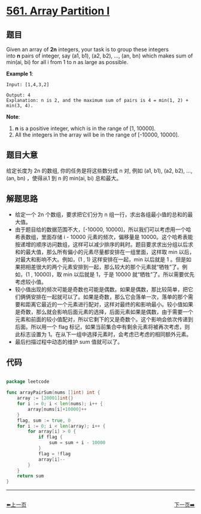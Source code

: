 # [561. Array Partition I](https://leetcode.com/problems/array-partition-i/)


## 题目

Given an array of **2n** integers, your task is to group these integers into **n** pairs of integer, say (a1, b1), (a2, b2), ..., (an, bn) which makes sum of min(ai, bi) for all i from 1 to n as large as possible.

**Example 1**:

```
Input: [1,4,3,2]

Output: 4
Explanation: n is 2, and the maximum sum of pairs is 4 = min(1, 2) + min(3, 4).
```

**Note**:

1. **n** is a positive integer, which is in the range of [1, 10000].
2. All the integers in the array will be in the range of [-10000, 10000].

## 题目大意

给定长度为 2n 的数组, 你的任务是将这些数分成 n 对, 例如 (a1, b1), (a2, b2), ..., (an, bn) ，使得从1 到 n 的 min(ai, bi) 总和最大。


## 解题思路

- 给定一个 2n 个数组，要求把它们分为 n 组一行，求出各组最小值的总和的最大值。
- 由于题目给的数据范围不大，[-10000, 10000]，所以我们可以考虑用一个哈希表数组，里面存储 i - 10000 元素的频次，偏移量是 10000。这个哈希表能按递增的顺序访问数组，这样可以减少排序的耗时。题目要求求出分组以后求和的最大值，那么所有偏小的元素尽量都安排在一组里面，这样取 min 以后，对最大和影响不大。例如，(1 , 1) 这样安排在一起，min 以后就是 1 。但是如果把相差很大的两个元素安排到一起，那么较大的那个元素就“牺牲”了。例如，(1 , 10000)，取 min 以后就是 1，于是 10000 就“牺牲”了。所以需要优先考虑较小值。
- 较小值出现的频次可能是奇数也可能是偶数。如果是偶数，那比较简单，把它们俩俩安排在一起就可以了。如果是奇数，那么它会落单一次，落单的那个需要和距离它最近的一个元素进行配对，这样对最终的和影响最小。较小值如果是奇数，那么就会影响后面元素的选择，后面元素如果是偶数，由于需要一个元素和前面的较小值配对，所以它剩下的又是奇数个。这个影响会依次传递到后面。所以用一个 flag 标记，如果当前集合中有剩余元素将被再次考虑，则此标志设置为 1。在从下一组中选择元素时，会考虑已考虑的相同额外元素。
- 最后扫描过程中动态的维护 sum 值就可以了。

## 代码

```go

package leetcode

func arrayPairSum(nums []int) int {
	array := [20001]int{}
	for i := 0; i < len(nums); i++ {
		array[nums[i]+10000]++
	}
	flag, sum := true, 0
	for i := 0; i < len(array); i++ {
		for array[i] > 0 {
			if flag {
				sum = sum + i - 10000
			}
			flag = !flag
			array[i]--
		}
	}
	return sum
}

```


----------------------------------------------
<div style="display: flex;justify-content: space-between;align-items: center;">
<p><a href="https://books.halfrost.com/leetcode/ChapterFour/0500~0599/0560.Subarray-Sum-Equals-K/">⬅️上一页</a></p>
<p><a href="https://books.halfrost.com/leetcode/ChapterFour/0500~0599/0563.Binary-Tree-Tilt/">下一页➡️</a></p>
</div>
